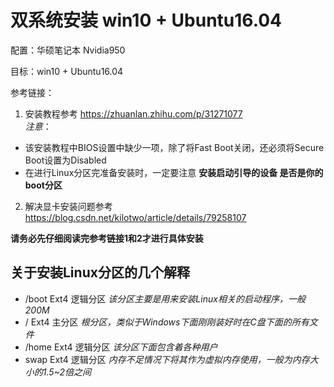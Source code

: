 # 双系统安装 win10 + Ubuntu16.04

配置：华硕笔记本 Nvidia950 

目标：win10 + Ubuntu16.04

参考链接：

1. 安装教程参考 https://zhuanlan.zhihu.com/p/31271077  
  *注意*：
  - 该安装教程中BIOS设置中缺少一项，除了将Fast Boot关闭，还必须将Secure Boot设置为Disabled
  - 在进行Linux分区完准备安装时，一定要注意 **安装启动引导的设备 是否是你的boot分区**
2. 解决显卡安装问题参考 https://blog.csdn.net/kilotwo/article/details/79258107

**请务必先仔细阅读完参考链接1和2才进行具体安装**

## 关于安装Linux分区的几个解释

- /boot           Ext4 逻辑分区    *该分区主要是用来安装Linux相关的启动程序，一般200M*
- /                   Ext4 主分区        *根分区，类似于Windows下面刚刚装好时在C盘下面的所有文件*
- /home         Ext4 逻辑分区    *该分区下面包含着各种用户*
- swap             Ext4 逻辑分区   *内存不足情况下将其作为虚拟内存使用，一般为内存大小的1.5~2倍之间*